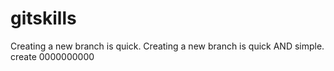 # gitskills
Creating a new branch is quick.
Creating a new branch is quick AND simple.
create 0000000000
